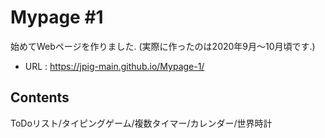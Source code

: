 # Mypage #1
始めてWebページを作りました. (実際に作ったのは2020年9月～10月頃です.)
* URL : https://jpig-main.github.io/Mypage-1/

## Contents
ToDoリスト/タイピングゲーム/複数タイマー/カレンダー/世界時計
